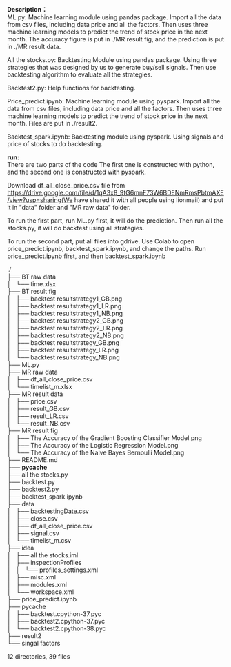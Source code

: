 **Description：**  
ML.py:
Machine learning module using pandas package. Import all the data from csv files, including data price and all the factors. Then uses three machine learning models to predict the trend of stock price in the next month. The accuracy figure is put in ./MR result fig, and the prediction is put in ./MR result data. 


All the stocks.py:
Backtesting Module using pandas package. Using three strategies that was designed by us to generate buy/sell signals. Then use backtesting algorithm to evaluate all the strategies.
 

Backtest2.py:
Help functions for backtesting.


Price_predict.ipynb:
Machine learning module using pyspark. Import all the data from csv files, including data price and all the factors. Then uses three machine learning models to predict the trend of stock price in the next month. Files are put in ./result2. 


Backtest_spark.ipynb:
Backtesting module using pyspark. Using signals and price of stocks to do backtesting.


**run:**  
There are two parts of the code
The first one is constructed with python, and the second one is constructed with pyspark.

Download df_all_close_price.csv file from https://drive.google.com/file/d/1qA3x8_9tG6mnF73W6BDENmRmsPbtmAXE/view?usp=sharing(We have shared it with all people using lionmail)
and put it in "data" folder and "MR raw data" folder.

To run the first part, run ML.py first, it will do the prediction.
Then run all the stocks.py, it will do backtest using all strategies.

To run the second part, put all files into gdrive. 
Use Colab to open price_predict.ipynb, backtest_spark.ipynb, and change the paths. 
Run price_predict.ipynb first, and then backtest_spark.ipynb

./  
├── BT raw data  
│   └── time.xlsx  
├── BT result fig  
│   ├── backtest resultstrategy1_GB.png  
│   ├── backtest resultstrategy1_LR.png  
│   ├── backtest resultstrategy1_NB.png  
│   ├── backtest resultstrategy2_GB.png  
│   ├── backtest resultstrategy2_LR.png  
│   ├── backtest resultstrategy2_NB.png  
│   ├── backtest resultstrategy_GB.png  
│   ├── backtest resultstrategy_LR.png  
│   └── backtest resultstrategy_NB.png  
├── ML.py  
├── MR raw data  
│   ├── df_all_close_price.csv  
│   └── timelist_m.xlsx  
├── MR result data  
│   ├── price.csv  
│   ├── result_GB.csv  
│   ├── result_LR.csv  
│   └── result_NB.csv  
├── MR result fig  
│   ├── The Accuracy of the Gradient Boosting Classifier Model.png  
│   ├── The Accuracy of the Logistic Regression Model.png  
│   └── The Accuracy of the Naive Bayes Bernoulli Model.png  
├── README.md  
├── __pycache__  
├── all the stocks.py  
├── backtest.py  
├── backtest2.py  
├── backtest_spark.ipynb  
├── data  
│   ├── backtestingDate.csv  
│   ├── close.csv  
│   ├── df_all_close_price.csv  
│   ├── signal.csv  
│   └── timelist_m.csv  
├── idea  
│   ├── all the stocks.iml  
│   ├── inspectionProfiles  
│   │   └── profiles_settings.xml  
│   ├── misc.xml  
│   ├── modules.xml  
│   └── workspace.xml  
├── price_predict.ipynb  
├── pycache  
│   ├── backtest.cpython-37.pyc  
│   ├── backtest2.cpython-37.pyc  
│   └── backtest2.cpython-38.pyc  
├── result2  
└── singal factors  
  
12 directories, 39 files  
  
